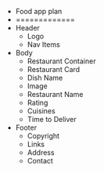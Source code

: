 
 * Food app plan
 * =============
 * Header
    - Logo
    - Nav Items
 * Body
    - Restaurant Container
    - Restaurant Card
    - Dish Name
    - Image
    - Restaurant Name
    - Rating
    - Cuisines
    - Time to Deliver
 * Footer
    - Copyright
    - Links
    - Address
    - Contact